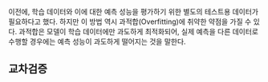 이전에, 학습 데이터와 이에 대한 예측 성능을 평가하기 위한 별도의 테스트용 데이터가 필요하다고 했다. 하지만 이 방법 역시 과적합(Overfitting)에
취약한 약점을 가질 수 있다. 과적합은 모델이 학습 데이터에만 과도하게 최적화되어, 실제 예측을 다른 데이터로 수행할 경우에는 
예측 성능이 과도하게 떨어지는 것을 말한다. 

## 교차검증

